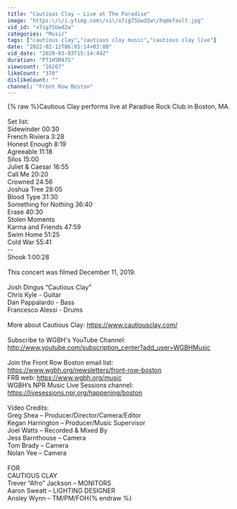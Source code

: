 ```yaml
---
title: "Cautious Clay — Live at The Paradise"
image: "https:\/\/i.ytimg.com\/vi\/x7ig7SUwd2w\/hqdefault.jpg"
vid_id: "x7ig7SUwd2w"
categories: "Music"
tags: ["cautious clay","cautious clay music","cautious clay live"]
date: "2022-02-12T06:05:14+03:00"
vid_date: "2020-03-03T15:14:44Z"
duration: "PT1H5M47S"
viewcount: "16267"
likeCount: "370"
dislikeCount: ""
channel: "Front Row Boston"
---
```

{% raw %}Cautious Clay performs live at Paradise Rock Club in Boston, MA.<br /> <br />Set list:<br />Sidewinder 00:30<br />French Riviera 3:28<br />Honest Enough 8:19<br />Agreeable 11:18<br />Silos 15:00<br />Juliet &amp; Caesar 16:55<br />Call Me 20:20<br />Crowned 24:56<br />Joshua Tree 28:05<br />Blood Type 31:30<br />Something for Nothing 36:40<br />Erase 40:30<br />Stolen Moments <br />Karma and Friends 47:59<br />Swim Home 51:25<br />Cold War 55:41<br />--<br />Shook 1:00:28<br /><br />This concert was filmed December 11, 2019.<br /><br />Josh Dingus “Cautious Clay”<br />Chris Kyle - Guitar<br />Dan Pappalardo - Bass<br />Francesco Alessi - Drums<br />  <br />More about Cautious Clay: <a rel="nofollow" target="blank" href="https://www.cautiousclay.com/">https://www.cautiousclay.com/</a><br /> <br />Subscribe to WGBH's YouTube Channel:<br /><a rel="nofollow" target="blank" href="http://www.youtube.com/subscription_center?add_user=WGBHMusic">http://www.youtube.com/subscription_center?add_user=WGBHMusic</a><br /> <br />Join the Front Row Boston email list: <a rel="nofollow" target="blank" href="https://www.wgbh.org/newsletters/front-row-boston">https://www.wgbh.org/newsletters/front-row-boston</a><br />FRB web: <a rel="nofollow" target="blank" href="https://www.wgbh.org/music">https://www.wgbh.org/music</a><br />WGBH’s NPR Music Live Sessions channel: <a rel="nofollow" target="blank" href="https://livesessions.npr.org/happening/boston">https://livesessions.npr.org/happening/boston</a><br /> <br />Video Credits:<br />Greg Shea – Producer/Director/Camera/Editor<br />Kegan Harrington – Producer/Music Supervisor<br />Joel Watts – Recorded &amp; Mixed By<br />Jess Barnthouse – Camera<br />Tom Brady – Camera<br />Nolan Yee – Camera<br /> <br />FOR<br />CAUTIOUS CLAY<br />Trever “Afro” Jackson – MONITORS<br />Aaron Sweatt – LIGHTING DESIGNER<br />Ansley Wynn – TM/PM/FOH{% endraw %}
